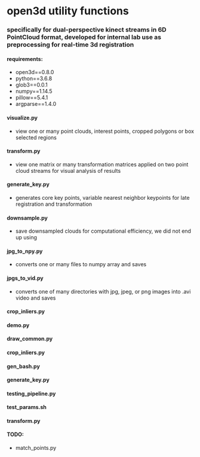 # open3d utility functions
### specifically for dual-perspective kinect streams in 6D PointCloud format, developed for internal lab use as preprocessing for real-time 3d registration

#### requirements:
- open3d==0.8.0
- python==3.6.8
- glob3==0.0.1
- numpy==1.14.5
- pillow==5.4.1
- argparse==1.4.0

#### visualize.py
- view one or many point clouds, interest points, cropped polygons or box selected regions 

#### transform.py
- view one matrix or many transformation matrices applied on two point cloud streams for visual analysis of results

#### generate_key.py
- generates core key points, variable nearest neighbor keypoints for late registration and transformation

#### downsample.py
- save downsampled clouds for computational efficiency, we did not end up using

#### jpg_to_npy.py
- converts one or many files to numpy array and saves

#### jpgs_to_vid.py
- converts one of many directories with jpg, jpeg, or png images into .avi video and saves

#### crop_inliers.py

#### demo.py

#### draw_common.py

#### crop_inliers.py

#### gen_bash.py

#### generate_key.py

#### testing_pipeline.py

#### test_params.sh

#### transform.py

#### TODO:
- match_points.py
